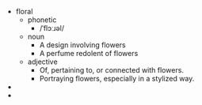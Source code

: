 - floral
	- phonetic
		- /ˈflɔːɹəl/
	- noun
		- A design involving flowers
		- A perfume redolent of flowers
	- adjective
		- Of, pertaining to, or connected with flowers.
		- Portraying flowers, especially in a stylized way.
-
-